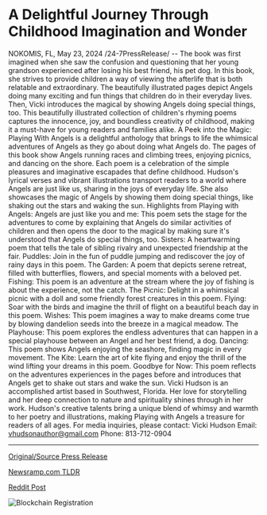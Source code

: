 # A Delightful Journey Through Childhood Imagination and Wonder

NOKOMIS, FL, May 23, 2024 /24-7PressRelease/ -- The book was first imagined when she saw the confusion and questioning that her young grandson experienced after losing his best friend, his pet dog.   In this book, she strives to provide children a way of viewing the afterlife that is both relatable and extraordinary. The beautifully illustrated pages depict Angels doing many exciting and fun things that children do in their everyday lives. Then, Vicki introduces the magical by showing Angels doing special things, too.   This beautifully illustrated collection of children's rhyming poems captures the innocence, joy, and boundless creativity of childhood, making it a must-have for young readers and families alike.  A Peek into the Magic: Playing With Angels is a delightful anthology that brings to life the whimsical adventures of Angels as they go about doing what Angels do. The pages of this book show Angels running races and climbing trees, enjoying picnics, and dancing on the shore. Each poem is a celebration of the simple pleasures and imaginative escapades that define childhood. Hudson's lyrical verses and vibrant illustrations transport readers to a world where Angels are just like us, sharing in the joys of everyday life. She also showcases the magic of Angels by showing them doing special things, like shaking out the stars and waking the sun.   Highlights from Playing with Angels: Angels are just like you and me: This poem sets the stage for the adventures to come by explaining that Angels do similar activities of children and then opens the door to the magical by making sure it's understood that Angels do special things, too.  Sisters: A heartwarming poem that tells the tale of sibling rivalry and unexpected friendship at the fair.  Puddles: Join in the fun of puddle jumping and rediscover the joy of rainy days in this poem.  The Garden: A poem that depicts serene retreat, filled with butterflies, flowers, and special moments with a beloved pet.  Fishing: This poem is an adventure at the stream where the joy of fishing is about the experience, not the catch.  The Picnic: Delight in a whimsical picnic with a doll and some friendly forest creatures in this poem.   Flying: Soar with the birds and imagine the thrill of flight on a beautiful beach day in this poem.  Wishes: This poem imagines a way to make dreams come true by blowing dandelion seeds into the breeze in a magical meadow.  The Playhouse: This poem explores the endless adventures that can happen in a special playhouse between an Angel and her best friend, a dog.   Dancing: This poem shows Angels enjoying the seashore, finding magic in every movement.  The Kite: Learn the art of kite flying and enjoy the thrill of the wind lifting your dreams in this poem.   Goodbye for Now: This poem reflects on the adventures experiences in the pages before and introduces that Angels get to shake out stars and wake the sun.  Vicki Hudson is an accomplished artist based in Southwest, Florida. Her love for storytelling and her deep connection to nature and spirituality shines through in her work. Hudson's creative talents bring a unique blend of whimsy and warmth to her poetry and illustrations, making Playing with Angels a treasure for readers of all ages.  For media inquiries, please contact: Vicki Hudson Email: vhudsonauthor@gmail.com Phone: 813-712-0904 

---

[Original/Source Press Release](https://www.24-7pressrelease.com/press-release/511131/a-delightful-journey-through-childhood-imagination-and-wonder)
                    

[Newsramp.com TLDR](https://newsramp.com/curated-news/new-book-playing-with-angels-captures-the-magic-of-childhood-and-the-afterlife/7be6ca5998d26521263df8b49e7948c6) 

 



[Reddit Post](https://www.reddit.com/r/BookNews/comments/1cymsyz/new_book_playing_with_angels_captures_the_magic/) 



![Blockchain Registration](https://cdn.newsramp.app/24-7PressRelease/qrcode/245/23/taroAicq.webp)